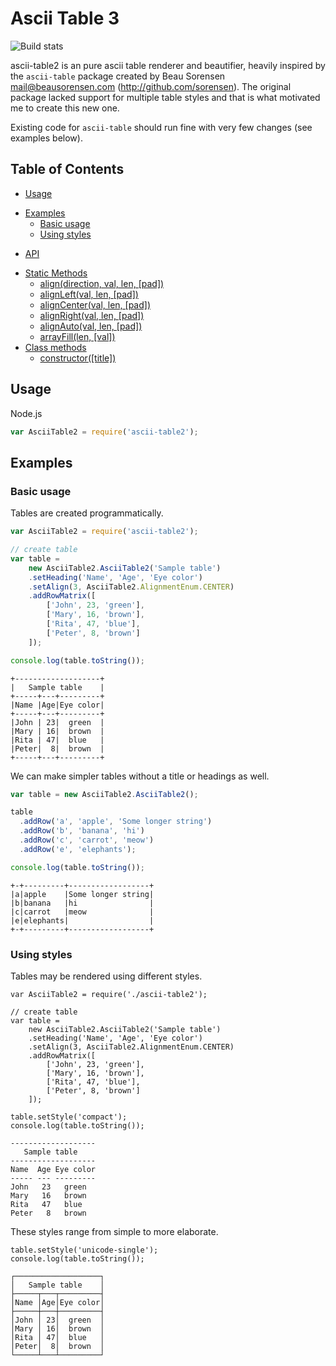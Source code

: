 Ascii Table 3
=============

![Build stats](https://travis-ci.com/AllMightySauron/ascii-table2.png)

ascii-table2 is an pure ascii table renderer and beautifier, heavily inspired by the `ascii-table` package created by Beau Sorensen <mail@beausorensen.com> (http://github.com/sorensen). The original package lacked support for multiple table styles and that is what motivated me to create this new one.

Existing code for `ascii-table` should run fine with very few changes (see examples below).

Table of Contents
-----------------

* [Usage](#usage)
- [Examples](#examples)
    * [Basic usage](#basic-usage)
    * [Using styles](#using-styles)
* [API](#api)
- [Static Methods](#static-methods)
    * [align(direction, val, len, [pad])](#asciitablealigndirection-val-len-pad)
    * [alignLeft(val, len, [pad])](#asciitablealignleftval-len-pad)
    * [alignCenter(val, len, [pad])](#asciitablealigncenterval-len-pad)
    * [alignRight(val, len, [pad])](#asciitablealignrightval-len-pad)
    * [alignAuto(val, len, [pad])](#asciitablealignautoval-len-pad)
    * [arrayFill(len, [val])](#asciitablearrayfilllen-val)
- [Class methods](#class-methods)
    * [constructor([title])](#asciitablefactorytitle)

Usage
-----

Node.js

```js
var AsciiTable2 = require('ascii-table2');
```

Examples
--------

### Basic usage

Tables are created programmatically.

```js
var AsciiTable2 = require('ascii-table2');

// create table
var table = 
    new AsciiTable2.AsciiTable2('Sample table')
    .setHeading('Name', 'Age', 'Eye color')
    .setAlign(3, AsciiTable2.AlignmentEnum.CENTER)
    .addRowMatrix([
        ['John', 23, 'green'],
        ['Mary', 16, 'brown'],
        ['Rita', 47, 'blue'],
        ['Peter', 8, 'brown']
    ]);

console.log(table.toString());
```

```
+-------------------+
|   Sample table    |
+-----+---+---------+
|Name |Age|Eye color|
+-----+---+---------+
|John | 23|  green  |
|Mary | 16|  brown  |
|Rita | 47|  blue   |
|Peter|  8|  brown  |
+-----+---+---------+
```

We can make simpler tables without a title or headings as well.

```js
var table = new AsciiTable2.AsciiTable2();

table
  .addRow('a', 'apple', 'Some longer string')
  .addRow('b', 'banana', 'hi')
  .addRow('c', 'carrot', 'meow')
  .addRow('e', 'elephants');

console.log(table.toString());
```

```
+-+---------+------------------+
|a|apple    |Some longer string|
|b|banana   |hi                |
|c|carrot   |meow              |
|e|elephants|                  |
+-+---------+------------------+
```

### Using styles

Tables may be rendered using different styles.

```
var AsciiTable2 = require('./ascii-table2');

// create table
var table = 
    new AsciiTable2.AsciiTable2('Sample table')
    .setHeading('Name', 'Age', 'Eye color')
    .setAlign(3, AsciiTable2.AlignmentEnum.CENTER)
    .addRowMatrix([
        ['John', 23, 'green'],
        ['Mary', 16, 'brown'],
        ['Rita', 47, 'blue'],
        ['Peter', 8, 'brown']
    ]);

table.setStyle('compact');
console.log(table.toString());
```

```
-------------------
   Sample table    
-------------------
Name  Age Eye color
----- --- ---------
John   23   green  
Mary   16   brown  
Rita   47   blue   
Peter   8   brown  
```

These styles range from simple to more elaborate.

```
table.setStyle('unicode-single');
console.log(table.toString());
```

```
┌───────────────────┐
│   Sample table    │
├─────┬───┬─────────┤
│Name │Age│Eye color│
├─────┼───┼─────────┤
│John │ 23│  green  │
│Mary │ 16│  brown  │
│Rita │ 47│  blue   │
│Peter│  8│  brown  │
└─────┴───┴─────────┘
```

